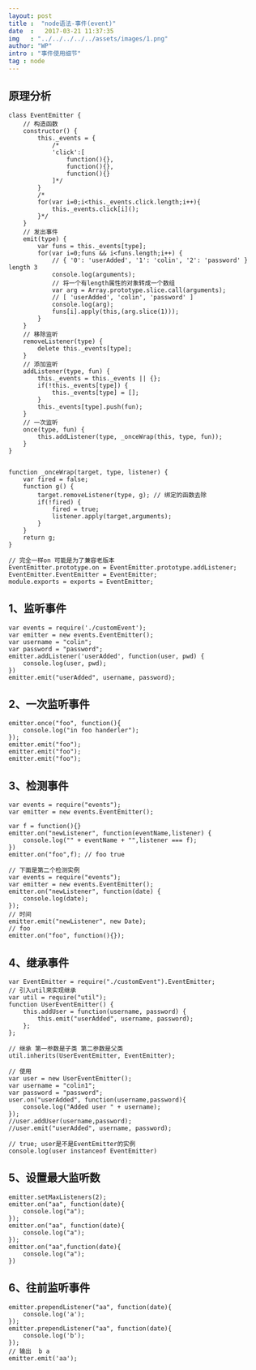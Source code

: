 ```yaml
---
layout: post
title :  "node语法-事件(event)"
date  :   2017-03-21 11:37:35
img   : "../../../../../assets/images/1.png"
author: "WP"
intro : "事件使用细节"
tag : node
---
```



## 原理分析
	
	class EventEmitter {
	    // 构造函数
		constructor() {
			this._events = {
				/*
				'click':[
					function(){},
					function(){},
					function(){}
				]*/
			}
			/*
			for(var i=0;i<this._events.click.length;i++){
				this._events.click[i]();
			}*/
		}
		// 发出事件
		emit(type) {
			var funs = this._events[type];
			for(var i=0;funs && i<funs.length;i++) {
				// { '0': 'userAdded', '1': 'colin', '2': 'password' } length 3
				console.log(arguments);
				// 将一个有length属性的对象转成一个数组
				var arg = Array.prototype.slice.call(arguments);
				// [ 'userAdded', 'colin', 'password' ]
				console.log(arg); 
				funs[i].apply(this,(arg.slice(1)));
			}
		}
		// 移除监听
		removeListener(type) {
			delete this._events[type];
		}	
		// 添加监听
		addListener(type, fun) {
			this._events = this._events || {};
			if(!this._events[type]) {
				this._events[type] = [];
			}
			this._events[type].push(fun);
		}
		// 一次监听
		once(type, fun) {
			this.addListener(type, _onceWrap(this, type, fun));
		}
	}

	
	function _onceWrap(target, type, listener) {
		var fired = false;
		function g() {
			target.removeListener(type, g); // 绑定的函数去除
			if(!fired) {
				fired = true;
				listener.apply(target,arguments);
			}
		}
		return g;
	}

	// 完全一样on 可能是为了兼容老版本
	EventEmitter.prototype.on = EventEmitter.prototype.addListener; 
	EventEmitter.EventEmitter = EventEmitter;
	module.exports = exports = EventEmitter;


## 1、监听事件

	var events = require('./customEvent');
	var emitter = new events.EventEmitter();
	var username = "colin";
	var password = "password";
	emitter.addListener('userAdded', function(user, pwd) {
		console.log(user, pwd);
	})
	emitter.emit("userAdded", username, password);

## 2、一次监听事件

	emitter.once("foo", function(){
		console.log("in foo handerler");
	});
	emitter.emit("foo");
	emitter.emit("foo");
	emitter.emit("foo");

## 3、检测事件

	var events = require("events");
	var emitter = new events.EventEmitter();
	
	var f = function(){}
	emitter.on("newListener", function(eventName,listener) {
		console.log("" + eventName + "",listener === f);
	})
	emitter.on("foo",f); // foo true
	
	// 下面是第二个检测实例
	var events = require("events");
	var emitter = new events.EventEmitter();
	emitter.on("newListener", function(date) {
		console.log(date); 
	});
	// 时间
	emitter.emit("newListener", new Date); 
	// foo 
	emitter.on("foo", function(){});
	

## 4、继承事件

	var EventEmitter = require("./customEvent").EventEmitter;
	// 引入util来实现继承
	var util = require("util");
	function UserEventEmitter() {
		this.addUser = function(username, password) {
			this.emit("userAdded", username, password);
		};
	};
	
	// 继承 第一参数是子类 第二参数是父类
	util.inherits(UserEventEmitter, EventEmitter);
	
	// 使用
	var user = new UserEventEmitter();
	var username = "colin1";
	var password = "password";
	user.on("userAdded", function(username,password){
		console.log("Added user " + username);
	});
	//user.addUser(username,password);
	//user.emit("userAdded", username, password);
	
	// true; user是不是EventEmitter的实例
	console.log(user instanceof EventEmitter)
	
## 5、设置最大监听数

	emitter.setMaxListeners(2);
	emitter.on("aa", function(date){
		console.log("a");
	});
	emitter.on("aa", function(date){
		console.log("a");
	});
	emitter.on("aa",function(date){
	 	console.log("a");
	})

## 6、往前监听事件

	emitter.prependListener("aa", function(date){
		console.log('a');
	});
	emitter.prependListener("aa", function(date){
		console.log('b');
	});
	// 输出  b a
	emitter.emit('aa');











 





